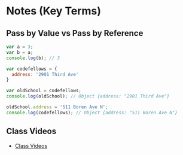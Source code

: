 #  Notes (Key Terms)

## Pass by Value vs Pass by Reference
``` javascript
var a = 3;    
var b = a;
console.log(b); // 3
```  
``` javascript  
var codefellows = {
  address: '2901 Third Ave'
}

var oldSchool = codefellows;
console.log(oldSchool); // Object {address: "2901 Third Ave"}

oldSchool.address = '511 Boren Ave N';
console.log(codefellows); // Object {address: "511 Boren Ave N"}
```  

## Class Videos
- [Class Videos](https://www.youtube.com/watch?v=IFIv8HzUngw&list=PLVngfM2hsbi8gIVLWmnvSc975LAPYInrA&index=35)
